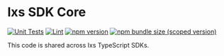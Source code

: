 # Ixs SDK Core

[![Unit Tests](https://github.com/Ixs/ixs-sdk-core/workflows/Unit%20Tests/badge.svg)](https://github.com/Ixs/ixs-sdk-core/actions?query=workflow%3A%22Unit+Tests%22)
[![Lint](https://github.com/Ixs/ixs-sdk-core/workflows/Lint/badge.svg)](https://github.com/Ixs/ixs-sdk-core/actions?query=workflow%3ALint)
[![npm version](https://img.shields.io/npm/v/@ixswap1/sdk-core/latest.svg)](https://www.npmjs.com/package/@ixswap1/sdk-core/v/latest)
[![npm bundle size (scoped version)](https://img.shields.io/bundlephobia/minzip/@ixswap1/sdk-core/latest.svg)](https://bundlephobia.com/result?p=@ixswap1/sdk-core@latest)

This code is shared across Ixs TypeScript SDKs.
